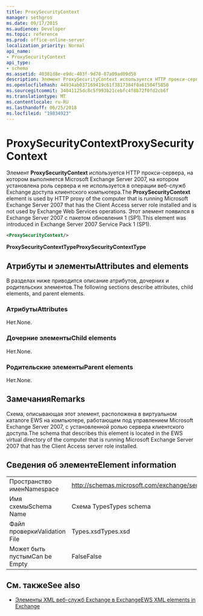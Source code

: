```yaml
---
title: ProxySecurityContext
manager: sethgros
ms.date: 09/17/2015
ms.audience: Developer
ms.topic: reference
ms.prod: office-online-server
localization_priority: Normal
api_name:
- ProxySecurityContext
api_type:
- schema
ms.assetid: 40381d8e-e9dc-403f-9d78-87a09ad09d58
description: Элемент ProxySecurityContext используется HTTP прокси-сервера, на котором выполняется Microsoft Exchange Server 2007, на котором установлена роль сервера и не используется в операции веб-служб Exchange доступа клиентского компьютера. Этот элемент появился в Exchange Server 2007 с пакетом обновления 1 (SP1).
ms.openlocfilehash: 44934ab037169419c61f3817384f0a61504f5850
ms.sourcegitcommit: 34041125dc8c5f993b21cebfc4f8b72f0fd2cb6f
ms.translationtype: MT
ms.contentlocale: ru-RU
ms.lasthandoff: 06/25/2018
ms.locfileid: "19834923"
---
```

# <a name="proxysecuritycontext"></a><span data-ttu-id="eeb82-104">ProxySecurityContext</span><span class="sxs-lookup"><span data-stu-id="eeb82-104">ProxySecurityContext</span></span>

<span data-ttu-id="eeb82-105">Элемент **ProxySecurityContext** используется HTTP прокси-сервера, на котором выполняется Microsoft Exchange Server 2007, на котором установлена роль сервера и не используется в операции веб-служб Exchange доступа клиентского компьютера.</span><span class="sxs-lookup"><span data-stu-id="eeb82-105">The **ProxySecurityContext** element is used by HTTP proxy of the computer that is running Microsoft Exchange Server 2007 that has the Client Access server role installed and is not used by Exchange Web Services operations.</span></span> <span data-ttu-id="eeb82-106">Этот элемент появился в Exchange Server 2007 с пакетом обновления 1 (SP1).</span><span class="sxs-lookup"><span data-stu-id="eeb82-106">This element was introduced in Exchange Server 2007 Service Pack 1 (SP1).</span></span> 
  
```xml
<ProxySecurityContext/>
```

 <span data-ttu-id="eeb82-107">**ProxySecurityContextType**</span><span class="sxs-lookup"><span data-stu-id="eeb82-107">**ProxySecurityContextType**</span></span>
## <a name="attributes-and-elements"></a><span data-ttu-id="eeb82-108">Атрибуты и элементы</span><span class="sxs-lookup"><span data-stu-id="eeb82-108">Attributes and elements</span></span>

<span data-ttu-id="eeb82-109">В разделах ниже приводится описание атрибутов, дочерних и родительских элементов.</span><span class="sxs-lookup"><span data-stu-id="eeb82-109">The following sections describe attributes, child elements, and parent elements.</span></span>
  
### <a name="attributes"></a><span data-ttu-id="eeb82-110">Атрибуты</span><span class="sxs-lookup"><span data-stu-id="eeb82-110">Attributes</span></span>

<span data-ttu-id="eeb82-111">Нет.</span><span class="sxs-lookup"><span data-stu-id="eeb82-111">None.</span></span>
  
### <a name="child-elements"></a><span data-ttu-id="eeb82-112">Дочерние элементы</span><span class="sxs-lookup"><span data-stu-id="eeb82-112">Child elements</span></span>

<span data-ttu-id="eeb82-113">Нет.</span><span class="sxs-lookup"><span data-stu-id="eeb82-113">None.</span></span>
  
### <a name="parent-elements"></a><span data-ttu-id="eeb82-114">Родительские элементы</span><span class="sxs-lookup"><span data-stu-id="eeb82-114">Parent elements</span></span>

<span data-ttu-id="eeb82-115">Нет.</span><span class="sxs-lookup"><span data-stu-id="eeb82-115">None.</span></span>
  
## <a name="remarks"></a><span data-ttu-id="eeb82-116">Замечания</span><span class="sxs-lookup"><span data-stu-id="eeb82-116">Remarks</span></span>

<span data-ttu-id="eeb82-117">Схема, описывающая этот элемент, расположена в виртуальном каталоге EWS на компьютере, работающем под управлением Microsoft Exchange Server 2007, с установленной ролью сервера клиентского доступа.</span><span class="sxs-lookup"><span data-stu-id="eeb82-117">The schema that describes this element is located in the EWS virtual directory of the computer that is running Microsoft Exchange Server 2007 that has the Client Access server role installed.</span></span>
  
## <a name="element-information"></a><span data-ttu-id="eeb82-118">Сведения об элементе</span><span class="sxs-lookup"><span data-stu-id="eeb82-118">Element information</span></span>

|||
|:-----|:-----|
|<span data-ttu-id="eeb82-119">Пространство имен</span><span class="sxs-lookup"><span data-stu-id="eeb82-119">Namespace</span></span>  <br/> |http://schemas.microsoft.com/exchange/services/2006/types  <br/> |
|<span data-ttu-id="eeb82-120">Имя схемы</span><span class="sxs-lookup"><span data-stu-id="eeb82-120">Schema Name</span></span>  <br/> |<span data-ttu-id="eeb82-121">Схема Types</span><span class="sxs-lookup"><span data-stu-id="eeb82-121">Types schema</span></span>  <br/> |
|<span data-ttu-id="eeb82-122">Файл проверки</span><span class="sxs-lookup"><span data-stu-id="eeb82-122">Validation File</span></span>  <br/> |<span data-ttu-id="eeb82-123">Types.xsd</span><span class="sxs-lookup"><span data-stu-id="eeb82-123">Types.xsd</span></span>  <br/> |
|<span data-ttu-id="eeb82-124">Может быть пустым</span><span class="sxs-lookup"><span data-stu-id="eeb82-124">Can be Empty</span></span>  <br/> |<span data-ttu-id="eeb82-125">False</span><span class="sxs-lookup"><span data-stu-id="eeb82-125">False</span></span>  <br/> |
   
## <a name="see-also"></a><span data-ttu-id="eeb82-126">См. также</span><span class="sxs-lookup"><span data-stu-id="eeb82-126">See also</span></span>



- [<span data-ttu-id="eeb82-127">Элементы XML веб-служб Exchange в Exchange</span><span class="sxs-lookup"><span data-stu-id="eeb82-127">EWS XML elements in Exchange</span></span>](ews-xml-elements-in-exchange.md)

